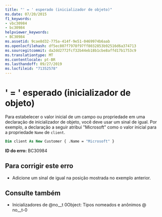 ```yaml
---
title: "' = ' esperado (inicializador de objeto)"
ms.date: 07/20/2015
f1_keywords:
- vbc30984
- bc30984
helpviewer_keywords:
- BC30984
ms.assetid: 9cae8d32-775a-414f-9e51-0469974b6aab
ms.openlocfilehash: df5ec807f7978f97ff8032853b92516d6a374713
ms.sourcegitcommit: da2dd2772fcf32b44eb18b1cbe8affd17b1753c9
ms.translationtype: MT
ms.contentlocale: pt-BR
ms.lasthandoff: 09/27/2019
ms.locfileid: "71352578"
---
```

# <a name="-expected-object-initializer"></a>' = ' esperado (inicializador de objeto)
Para estabelecer o valor inicial de um campo ou propriedade em uma declaração de inicializador de objeto, você deve usar um sinal de igual. Por exemplo, a declaração a seguir atribui "Microsoft" como o valor inicial para a propriedade `Name` de `client`.  
  
```vb  
Dim client As New Customer { .Name = "Microsoft" }  
```  
  
 **ID do erro:** BC30984  
  
## <a name="to-correct-this-error"></a>Para corrigir este erro  
  
- Adicione um sinal de igual na posição mostrada no exemplo anterior.  
  
## <a name="see-also"></a>Consulte também

- Inicializadores de @no__t 0Object: Tipos nomeados e anônimos @ no__t-0
